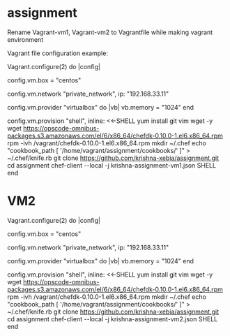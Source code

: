 # assignment

Rename Vagrant-vm1, Vagrant-vm2 to Vagrantfile while making vagrant environment


Vagrant file configuration example:

Vagrant.configure(2) do |config|

  config.vm.box = "centos"



  config.vm.network "private_network", ip: "192.168.33.11"


   config.vm.provider "virtualbox" do |vb|
     vb.memory = "1024"
   end


   config.vm.provision "shell", inline: <<-SHELL
      yum install git vim wget -y
      wget https://opscode-omnibus-packages.s3.amazonaws.com/el/6/x86_64/chefdk-0.10.0-1.el6.x86_64.rpm
      rpm -ivh /vagrant/chefdk-0.10.0-1.el6.x86_64.rpm
      mkdir ~/.chef
      echo "cookbook_path [ '/home/vagrant/assignment/cookbooks/' ]" > ~/.chef/knife.rb
      git clone https://github.com/krishna-xebia/assignment.git
      cd assignment
      chef-client --local -j krishna-assignment-vm1.json
   SHELL
end


VM2
==========
Vagrant.configure(2) do |config|

  config.vm.box = "centos"



  config.vm.network "private_network", ip: "192.168.33.11"


   config.vm.provider "virtualbox" do |vb|
     vb.memory = "1024"
   end


   config.vm.provision "shell", inline: <<-SHELL
      yum install git vim wget -y
      wget https://opscode-omnibus-packages.s3.amazonaws.com/el/6/x86_64/chefdk-0.10.0-1.el6.x86_64.rpm
      rpm -ivh /vagrant/chefdk-0.10.0-1.el6.x86_64.rpm
      mkdir ~/.chef
      echo "cookbook_path [ '/home/vagrant/assignment/cookbooks/' ]" > ~/.chef/knife.rb
      git clone https://github.com/krishna-xebia/assignment.git
      cd assignment
      chef-client --local -j krishna-assignment-vm2.json
   SHELL
end


